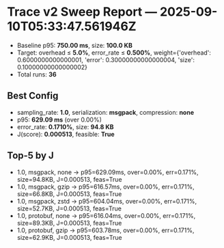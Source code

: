 # Trace v2 Sweep Report — 2025-09-10T05:33:47.561946Z
- Baseline p95: **750.00 ms**, size: **100.0 KB**
- Target: overhead ≤ **5.0%**, error_rate ≤ **0.500%**, weight={'overhead': 0.6000000000000001, 'error': 0.30000000000000004, 'size': 0.10000000000000002}
- Total runs: **36**
## Best Config
- sampling_rate: **1.0**, serialization: **msgpack**, compression: **none**
- p95: **629.09 ms** (over 0.00%)
- error_rate: **0.1710%**, size: **94.8 KB**
- J(score): **0.000513**, feasible: **True**
## Top-5 by J
- 1.0, msgpack, none → p95=629.09ms, over=0.00%, err=0.171%, size=94.8KB, J=0.000513, feas=True
- 1.0, msgpack, gzip → p95=616.57ms, over=0.00%, err=0.171%, size=66.8KB, J=0.000513, feas=True
- 1.0, msgpack, zstd → p95=604.04ms, over=0.00%, err=0.171%, size=52.7KB, J=0.000513, feas=True
- 1.0, protobuf, none → p95=616.04ms, over=0.00%, err=0.171%, size=89.3KB, J=0.000513, feas=True
- 1.0, protobuf, gzip → p95=603.78ms, over=0.00%, err=0.171%, size=62.9KB, J=0.000513, feas=True
